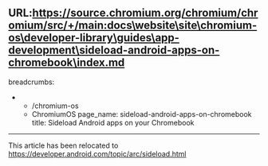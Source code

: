 URL:https://source.chromium.org/chromium/chromium/src/+/main:docs\website\site\chromium-os\developer-library\guides\app-development\sideload-android-apps-on-chromebook\index.md
---
breadcrumbs:
- - /chromium-os
  - ChromiumOS
page_name: sideload-android-apps-on-chromebook
title: Sideload Android apps on your Chromebook
---

This article has been relocated to
<https://developer.android.com/topic/arc/sideload.html>
